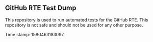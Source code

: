 ## GitHub RTE Test Dump

This repository is used to run automated tests for the GitHub RTE.
This repository is not safe and should not be used for any other purpose.

Time stamp: 1580463183097.
